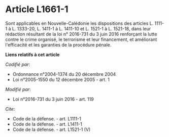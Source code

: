 # Article L1661-1

Sont applicables en Nouvelle-Calédonie les dispositions des articles L. 1111-1 à L. 1333-20, L. 1411-1 à L. 1411-10 et L.
1521-1 à L. 1521-18, dans leur rédaction résultant de la loi n° 2016-731 du 3 juin 2016 renforçant la lutte contre le crime
organisé, le terrorisme et leur financement, et améliorant l'efficacité et les garanties de la procédure pénale.

**Liens relatifs à cet article**

_Codifié par_:

  - Ordonnance n°2004-1374 du 20 décembre 2004
  - Loi n°2005-1550 du 12 décembre 2005 - art. 1

_Modifié par_:

  - Loi n°2016-731 du 3 juin 2016 - art. 119

_Cite_:

  - Code de la défense. - art. L1111-1
  - Code de la défense. - art. L1411-1
  - Code de la défense. - art. L1521-1 (V)
